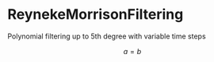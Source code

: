 # ReynekeMorrisonFiltering
Polynomial filtering up to 5th degree with variable time steps

$$
a = b
$$
